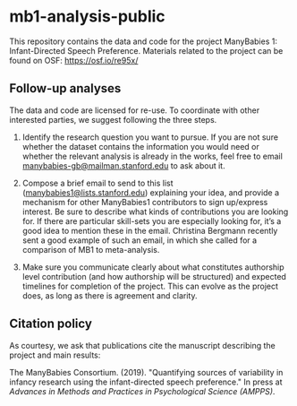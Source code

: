 # mb1-analysis-public

This repository contains the data and code for the project ManyBabies 1: Infant-Directed Speech Preference.
Materials related to the project can be found on OSF: https://osf.io/re95x/

## Follow-up analyses

The data and code are licensed for re-use. To coordinate with other interested parties, we suggest following the three steps.

1. Identify the research question you want to pursue. If you are not sure whether the dataset contains the information you would need or whether the relevant analysis is already in the works, feel free to email manybabies-gb@mailman.stanford.edu to ask about it.

2. Compose a brief email to send to this list (manybabies1@lists.stanford.edu) explaining your idea, and provide a mechanism for other ManyBabies1 contributors to sign up/express interest. Be sure to describe what kinds of contributions you are looking for. If there are particular skill-sets you are especially looking for, it’s a good idea to mention these in the email. Christina Bergmann recently sent a good example of such an email, in which she called for a comparison of MB1 to meta-analysis.

3. Make sure you communicate clearly about what constitutes authorship level contribution (and how authorship will be structured) and expected timelines for completion of the project. This can evolve as the project does, as long as there is agreement and clarity.

## Citation policy

As courtesy, we ask that publications cite the manuscript describing the project and main results:

The ManyBabies Consortium. (2019). "Quantifying sources of variability in infancy research using the infant-directed speech preference." In press at *Advances in Methods and Practices in Psychological Science (AMPPS)*.
